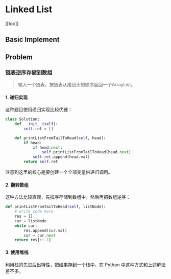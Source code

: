 # Linked List

[[toc]]

## Basic Implement


## Problem

### 链表逆序存储到数组

> 输入一个链表，按链表从尾到头的顺序返回一个ArrayList。

#### 1. 递归实现

这种题目使用递归实现比较优雅：

```py
class Solution:
    def __init__(self):
        self.ret = []

    def printListFromTailToHead(self, head):
        if head:
            if head.next:
                self.printListFromTailToHead(head.next)
            self.ret.append(head.val)
        return self.ret
```

注意到这里的核心是要创建一个全部变量供递归调用。

#### 2. 翻转数组

这种方法比较直观，先按序存储到数组中，然后再把数组逆序：

```py
def printListFromTailToHead(self, listNode):
    # write code here
    res = []
    cur = listNode
    while cur:
        res.append(cur.val)
        cur = cur.next
    return res[::-1]
```

#### 3. 使用堆栈

利用栈的先进后出特性，把结果存到一个栈中，在 Python 中这种方式和上述解法差不多。
